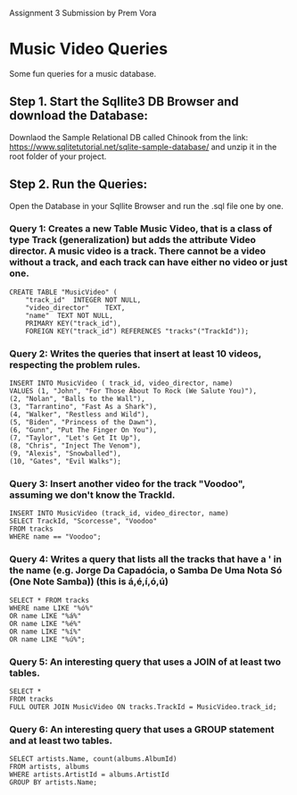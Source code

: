 Assignment 3 Submission by Prem Vora

# Music Video Queries

Some fun queries for a music database.

## Step 1. Start the Sqllite3 DB Browser and download the Database:

Downlaod the Sample Relational DB called Chinook from the link: https://www.sqlitetutorial.net/sqlite-sample-database/ 
and unzip it in the root folder of your project.

## Step 2. Run the Queries:

Open the Database in your Sqllite Browser and run the .sql file one by one.

### Query 1: Creates a new Table Music Video, that is a class of type Track (generalization) but adds the attribute Video director. A music video is a track. There cannot be a video without a track, and each track can have either no video or just one.

```
CREATE TABLE "MusicVideo" (
	"track_id"	INTEGER NOT NULL,
	"video_director"	TEXT,
	"name"	TEXT NOT NULL,
	PRIMARY KEY("track_id"),
	FOREIGN KEY("track_id") REFERENCES "tracks"("TrackId"));
```

### Query 2: Writes the queries that insert at least 10 videos, respecting the problem rules.

```
INSERT INTO MusicVideo ( track_id, video_director, name)
VALUES (1, "John", "For Those About To Rock (We Salute You)"),
(2, "Nolan", "Balls to the Wall"),
(3, "Tarrantino", "Fast As a Shark"),
(4, "Walker", "Restless and Wild"),
(5, "Biden", "Princess of the Dawn"),
(6, "Gunn", "Put The Finger On You"),
(7, "Taylor", "Let's Get It Up"),
(8, "Chris", "Inject The Venom"),
(9, "Alexis", "Snowballed"),
(10, "Gates", "Evil Walks");
```

### Query 3: Insert another video for the track "Voodoo", assuming we don't know the TrackId.

```
INSERT INTO MusicVideo (track_id, video_director, name)
SELECT TrackId, "Scorcesse", "Voodoo"
FROM tracks
WHERE name == "Voodoo";
```

### Query 4: Writes a query that lists all the tracks that have a ' in the name (e.g. Jorge Da Capadócia, o Samba De Uma Nota Só (One Note Samba)) (this is á,é,í,ó,ú)

```
SELECT * FROM tracks 
WHERE name LIKE "%ó%"
OR name LIKE "%á%"
OR name LIKE "%é%"
OR name LIKE "%í%"
OR name LIKE "%ú%";
```

### Query 5: An interesting query that uses a JOIN of at least two tables.

```
SELECT *
FROM tracks
FULL OUTER JOIN MusicVideo ON tracks.TrackId = MusicVideo.track_id;
```

### Query 6: An interesting query that uses a GROUP statement and at least two tables.

```
SELECT artists.Name, count(albums.AlbumId)
FROM artists, albums
WHERE artists.ArtistId = albums.ArtistId
GROUP BY artists.Name;
```
